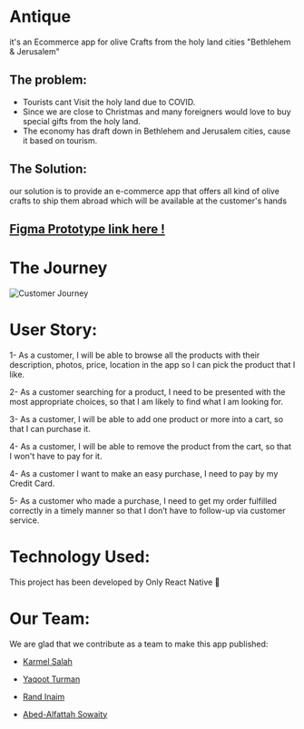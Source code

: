 # Antique
it's an Ecommerce app for olive Crafts from the holy land cities "Bethlehem & Jerusalem" 

## The problem:
- Tourists cant Visit the holy land due to COVID.
- Since we are close to Christmas and many foreigners would love to buy special gifts from the holy land.
- The economy has draft down in Bethlehem and Jerusalem cities, cause it based on tourism.


## The Solution:
our solution is to provide an e-commerce app that offers all kind of olive crafts to ship them abroad which will be available at the customer's hands 

## [Figma Prototype link here !](https://www.figma.com/file/2lq92ElwFbCEn91SQ7cOgU/Untitled?node-id=0%3A1)


# The Journey
![Customer Journey ](https://ibb.co/sVnFWS0)


# User Story:

1- As a customer, I will be able to browse all the products with their description, photos, price, location in the app so I can pick the product that I like.

2- As a customer searching for a product, I need to be presented with the most appropriate choices, so that I am likely to find what I am looking for.

3- As a customer, I will be able to add one product or more into a cart, so that I can purchase it.

4- As a customer, I will be able to remove the product from the cart, so that I won't have to pay for it.

4- As a customer I want to make an easy purchase, I need to pay by my Credit Card.

5- As a customer who made a purchase, I need to get my order fulfilled correctly in a timely manner so that I don’t have to follow-up via customer service.

# Technology Used:
This project has been developed by Only React Native :star_struck:

# Our Team:

We are glad that we contribute as a team to make this app published:
- [Karmel Salah](https://github.com/karmelyoei) 

- [Yaqoot Turman](https://github.com/React-Native-Camp/Antique/commits?author=yaqootturman)
- [Rand Inaim](https://github.com/RandInaim)
- [Abed-Alfattah Sowaity](https://github.com/aboodswiti)









